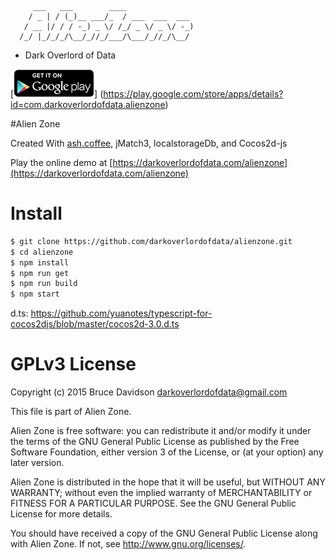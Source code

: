          ___   ___        ____
        / _ | / (_)__ ___/_  / ___  ___  ___
       / __ |/ / / -_) _ \/ /_/ _ \/ _ \/ -_)
      /_/ |_/_/_/\__/_//_/___/\___/_//_/\__/
    

  - Dark Overlord of Data

[![Get it on Google Play](https://raw.githubusercontent.com/darkoverlordofdata/alienzone/master/assets/en_generic_rgb_wo_45.png)] (https://play.google.com/store/apps/details?id=com.darkoverlordofdata.alienzone)

#Alien Zone

Created With [ash.coffee](https://github.com/darkoverlordofdata/ash.coffee), 
jMatch3, 
localstorageDb, 
and Cocos2d-js


Play the online demo at [https://darkoverlordofdata.com/alienzone](https://darkoverlordofdata.com/alienzone)

# Install

```bash
$ git clone https://github.com/darkoverlordofdata/alienzone.git
$ cd alienzone
$ npm install
$ npm run get
$ npm run build
$ npm start
```
d.ts:
https://github.com/yuanotes/typescript-for-cocos2djs/blob/master/cocos2d-3.0.d.ts

# GPLv3 License

Copyright (c) 2015 Bruce Davidson <darkoverlordofdata@gmail.com>

This file is part of Alien Zone.

Alien Zone is free software: you can redistribute it and/or modify
it under the terms of the GNU General Public License as published by
the Free Software Foundation, either version 3 of the License, or
(at your option) any later version.

Alien Zone is distributed in the hope that it will be useful,
but WITHOUT ANY WARRANTY; without even the implied warranty of
MERCHANTABILITY or FITNESS FOR A PARTICULAR PURPOSE.  See the
GNU General Public License for more details.

You should have received a copy of the GNU General Public License
along with Alien Zone.  If not, see <http://www.gnu.org/licenses/>.
